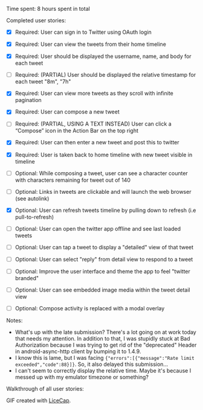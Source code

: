 Time spent: 8 hours spent in total

Completed user stories:

 * [x] Required: User can sign in to Twitter using OAuth login
 * [x] Required: User can view the tweets from their home timeline
 * [x] Required: User should be displayed the username, name, and body for each tweet
 * [ ] Required: (PARTIAL) User should be displayed the relative timestamp for each tweet "8m", "7h"
 * [x] Required: User can view more tweets as they scroll with infinite pagination
 * [x] Required: User can compose a new tweet
 * [ ] Required: (PARTIAL, USING A TEXT INSTEAD) User can click a “Compose” icon in the Action Bar on the top right
 * [x] Required: User can then enter a new tweet and post this to twitter
 * [x] Required: User is taken back to home timeline with new tweet visible in timeline
 * [ ] Optional: While composing a tweet, user can see a character counter with characters remaining for tweet out of 140
 * [ ] Optional: Links in tweets are clickable and will launch the web browser (see autolink)
 * [x] Optional: User can refresh tweets timeline by pulling down to refresh (i.e pull-to-refresh)
 * [ ] Optional: User can open the twitter app offline and see last loaded tweets
 * [ ] Optional: User can tap a tweet to display a "detailed" view of that tweet
 * [ ] Optional: User can select "reply" from detail view to respond to a tweet
 * [ ] Optional: Improve the user interface and theme the app to feel "twitter branded"
 * [ ] Optional: User can see embedded image media within the tweet detail view
 * [ ] Optional: Compose activity is replaced with a modal overlay
 
 
Notes:

* What's up with the late submission? There's a lot going on at work today that needs my attention. In addition to that, I was stupidly stuck at Bad Authorization because I was trying to get rid of the "deprecated" Header in android-async-http client by bumping it to 1.4.9.
* I know this is lame, but I was facing `{"errors":[{"message":"Rate limit exceeded","code":88}]}`. So, it also delayed this submission...
* I can't seem to correctly display the relative time. Maybe it's because I messed up with my emulator timezone or something?

Walkthrough of all user stories:


GIF created with [LiceCap](http://www.cockos.com/licecap/).
